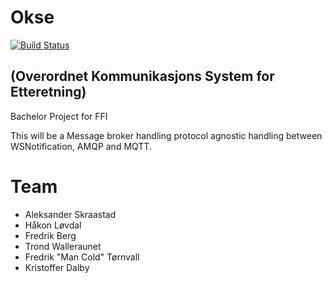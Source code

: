 # Okse
[![Build Status](https://fap.no/jenkins/buildStatus/icon?job=okse)](https://fap.no/jenkins/job/okse/)
## (Overordnet Kommunikasjons System for Etteretning)

Bachelor Project for FFI

This will be a Message broker handling protocol agnostic handling between WSNotification, AMQP and MQTT.

# Team

* Aleksander Skraastad
* Håkon Løvdal
* Fredrik Berg
* Trond Walleraunet
* Fredrik "Man Cold" Tørnvall
* Kristoffer Dalby

